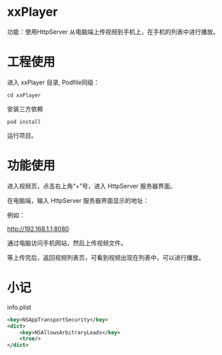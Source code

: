 # xxPlayer

功能：使用HttpServer 从电脑端上传视频到手机上，在手机的列表中进行播放。

# 工程使用

进入  xxPlayer 目录, Podfile同级：

```
cd xxPlayer
```

安装三方依赖

```
pod install
```

运行项目。

# 功能使用

进入视频页，点击右上角“+”号，进入 HttpServer 服务器界面。

在电脑端，输入 HttpServer 服务器界面显示的地址：

例如：

http://192.168.1.1:8080

通过电脑访问手机网站，然后上传视频文件。

等上传完后，返回视频列表页，可看到视频出现在列表中，可以进行播放。

# 小记

info.plist

```xml
<key>NSAppTransportSecurity</key>
<dict>
	<key>NSAllowsArbitraryLoads</key>
	<true/>
</dict>
```

